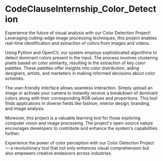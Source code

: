 # CodeClauseInternship_Color_Detection

Experience the future of visual analysis with our Color Detection Project! Leveraging cutting-edge image processing techniques, this project enables real-time identification and extraction of colors from images and videos.

Using Python and OpenCV, our system employs sophisticated algorithms to detect dominant colors present in the input. The process involves clustering pixels based on color similarity, resulting in the extraction of key color palettes. These palettes offer insights into color distribution, aiding designers, artists, and marketers in making informed decisions about color schemes.

The user-friendly interface allows seamless interaction. Simply upload an image or activate your camera to instantly receive a breakdown of dominant colors along with their corresponding RGB values and proportions. This tool finds applications in diverse fields like fashion, interior design, branding, and image analysis.

Moreover, this project is a valuable learning tool for those exploring computer vision and image processing. The project's open-source nature encourages developers to contribute and enhance the system's capabilities further.

Experience the power of color perception with our Color Detection Project — a revolutionary tool that not only enhances visual comprehension but also empowers creative endeavors across industries.
